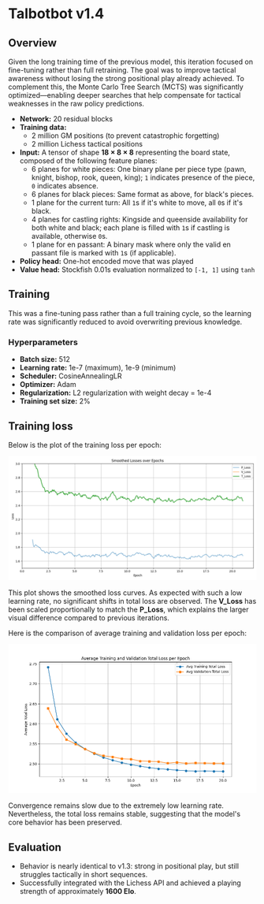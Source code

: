 # Talbotbot v1.4

## Overview

Given the long training time of the previous model, this iteration focused on fine-tuning rather than full retraining. The goal was to improve tactical awareness without losing the strong positional play already achieved. To complement this, the Monte Carlo Tree Search (MCTS) was significantly optimized—enabling deeper searches that help compensate for tactical weaknesses in the raw policy predictions.

- **Network:** 20 residual blocks  
- **Training data:**  
  - 2 million GM positions (to prevent catastrophic forgetting)  
  - 2 million Lichess tactical positions  
- **Input:** A tensor of shape **18 × 8 × 8** representing the board state, composed of the following feature planes:
    - 6 planes for white pieces: One binary plane per piece type (pawn, knight, bishop, rook, queen, king); `1` indicates presence of the piece, `0` indicates absence.
    - 6 planes for black pieces: Same format as above, for black's pieces.
    - 1 plane for the current turn: All `1`s if it's white to move, all `0`s if it's black.
    - 4 planes for castling rights: Kingside and queenside availability for both white and black; each plane is filled with `1`s if castling is available, otherwise `0`s.
    - 1 plane for en passant: A binary mask where only the valid en passant file is marked with `1`s (if applicable).
- **Policy head:** One-hot encoded move that was played  
- **Value head:** Stockfish 0.01s evaluation normalized to `[-1, 1]` using `tanh`

## Training

This was a fine-tuning pass rather than a full training cycle, so the learning rate was significantly reduced to avoid overwriting previous knowledge.

### Hyperparameters

- **Batch size:** 512  
- **Learning rate:** 1e-7 (maximum), 1e-9 (minimum)  
- **Scheduler:** CosineAnnealingLR  
- **Optimizer:** Adam  
- **Regularization:** L2 regularization with weight decay = 1e-4  
- **Training set size:** 2%

## Training loss

Below is the plot of the training loss per epoch:

![Training Loss](logs/training_loss.png)

This plot shows the smoothed loss curves. As expected with such a low learning rate, no significant shifts in total loss are observed. The **V_Loss** has been scaled proportionally to match the **P_Loss**, which explains the larger visual difference compared to previous iterations.

Here is the comparison of average training and validation loss per epoch:

![Training vs Validation Loss](logs/training_vs_validation_loss.png)

Convergence remains slow due to the extremely low learning rate. Nevertheless, the total loss remains stable, suggesting that the model's core behavior has been preserved.

## Evaluation

- Behavior is nearly identical to v1.3: strong in positional play, but still struggles tactically in short sequences.  
- Successfully integrated with the Lichess API and achieved a playing strength of approximately **1600 Elo**.  